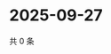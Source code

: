 # 2025-09-27

共 0 条

<!-- BEGIN ZHIHUQUESTIONS -->
<!-- 最后更新时间 Sat Sep 27 2025 19:08:15 GMT+0800 (China Standard Time) -->

<!-- END ZHIHUQUESTIONS -->
